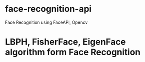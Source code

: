 # face-recognition-api
Face Recognition using FaceAPI, Opencv
# LBPH, FisherFace, EigenFace algorithm form Face Recognition
